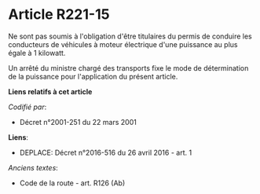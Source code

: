 # Article R221-15

Ne sont pas soumis à l'obligation d'être titulaires du permis de conduire les conducteurs de véhicules à moteur électrique
d'une puissance au plus égale à 1 kilowatt.

Un arrêté du ministre chargé des transports fixe le mode de détermination de la puissance pour l'application du présent
article.

**Liens relatifs à cet article**

_Codifié par_:

  - Décret n°2001-251 du 22 mars 2001

**Liens**:

  - DEPLACE: Décret n°2016-516 du 26 avril 2016 - art. 1

_Anciens textes_:

  - Code de la route - art. R126 (Ab)
